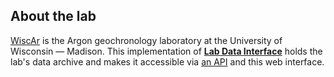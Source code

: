 ## About the lab

[WiscAr](http://geochronology.geoscience.wisc.edu) is the Argon
geochronology laboratory at the University of
Wisconsin — Madison. This implementation of
[**Lab Data Interface**](https://github.com/EarthCubeGeochron/Lab-Data-Interface)
holds the lab's data archive and makes it accessible via [an API](/api-explorer) and this web interface.
